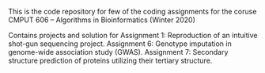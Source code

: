 This is the code repository for few of the coding assignments for the coruse CMPUT 606 – Algorithms in Bioinformatics (Winter 2020)

Contains projects and solution for 
Assignment 1: Reproduction of an intuitive shot-gun sequencing project.
Assignment 6: Genotype imputation in genome-wide association study (GWAS).
Assignment 7: Secondary structure prediction of proteins utilizing their tertiary structure.
